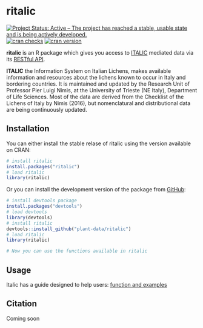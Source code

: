 
<!-- README.md is generated from README.Rmd. Please edit that file -->

# ritalic

<!-- badges: start -->

[![Project Status: Active – The project has reached a stable, usable
state and is being actively
developed.](https://www.repostatus.org/badges/latest/active.svg)](https://www.repostatus.org/#active)
[![cran
checks](https://badges.cranchecks.info/worst/ritalic.svg)](https://cran.r-project.org/web/checks/check_results_ritalic.html)
[![cran
version](https://www.r-pkg.org/badges/version/ritalic)](https://cran.r-project.org/package=ritalic)
<!-- badges: end -->

**ritalic** is an R package which gives you access to
[ITALIC](https://italic.units.it/) mediated data via its [RESTful
API](https://italic.units.it/index.php?procedure=api).

**ITALIC** the Information System on Italian Lichens, makes available
information and resources about the lichens known to occur in Italy and
bordering countries. It is maintained and updated by the Research Unit
of Professor Pier Luigi Nimis, at the University of Trieste (NE Italy),
Department of Life Sciences. Most of the data are derived from the
Checklist of the Lichens of Italy by Nimis (2016), but nomenclatural and
distributional data are being continuously updated.

## Installation

You can either install the stable relase of ritalic using the version
available on CRAN:

``` r
# install ritalic
install.packages("ritalic")
# load ritalic
library(ritalic)
```

Or you can install the development version of the package from
[GitHub](https://github.com/plant-data/ritalic):

``` r
# install devtools package
install.packages("devtools")
# load devtools
library(devtools)
# install ritalic
devtools::install_github("plant-data/ritalic")
# load ritalic
library(ritalic)

# Now you can use the functions available in ritalic
```

## Usage

Italic has a guide designed to help users: [function and
examples](https://italic.units.it/ritalic/)

## Citation

Coming soon
